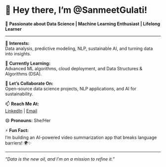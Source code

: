 # 👋 Hey there, I’m @SanmeetGulati!

🚀 **Passionate about Data Science | Machine Learning Enthusiast | Lifelong Learner**

---

👀 **Interests:**  
Data analysis, predictive modeling, NLP, sustainable AI, and turning data into insights.

🌱 **Currently Learning:**  
Advanced ML algorithms, cloud deployment, and Data Structures & Algorithms (DSA).

💞️ **Let’s Collaborate On:**  
Open-source data science projects, NLP applications, and AI for sustainability.

📫 **Reach Me At:**  
[LinkedIn](https://www.linkedin.com/in/sanmeetkaur-gulati-680623204) | [Email](sanmeetgulati41121@gmaiil.com
)

😄 **Pronouns:** She/Her

⚡ **Fun Fact:**  
I’m building an AI-powered video summarization app that breaks language barriers! 🌍✨

---

*“Data is the new oil, and I’m on a mission to refine it.”*  
